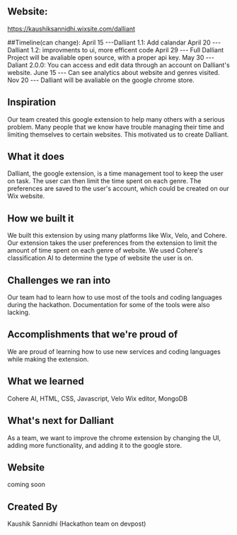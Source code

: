 ## Website:
https://kaushiksannidhi.wixsite.com/dalliant

##Timeline(can change):
April 15 ---Dalliant 1.1: Add calandar
April 20 --- Dalliant 1.2: improvments to ui, more efficent code
April 29 --- Full Dalliant Project will be avaliable open source, with a proper api key.
May 30 --- Daliant 2.0.0: You can access and edit data through an account on Dalliant's website. 
June 15 --- Can see analytics about website and genres visited.
Nov 20 --- Dalliant will be avaliable on the google chrome store.

## Inspiration
Our team created this google extension to help many others with a serious problem. Many people that we know have trouble managing their time and limiting themselves to certain websites. This motivated us to create Dalliant. 

## What it does
Dalliant, the google extension, is a time management tool to keep the user on task. The user can then limit the time spent on each genre. The preferences are saved to the user's account, which could be created on our Wix website. 

## How we built it
We built this extension by using many platforms like Wix, Velo, and Cohere.  Our extension takes the user preferences from the extension to limit the amount of time spent on each genre of website. We used Cohere's classification AI to determine the type of website the user is on. 

## Challenges we ran into
Our team had to learn how to use most of the tools and coding languages during the hackathon. Documentation for some of the tools were also lacking.

## Accomplishments that we're proud of
We are proud of learning how to use new services and coding languages while making the extension. 

## What we learned
Cohere AI, HTML, CSS, Javascript, Velo Wix editor, MongoDB

## What's next for Dalliant
As a team, we want to improve the chrome extension by changing the UI, adding more functionality, and adding it to the google store. 

## Website
coming soon

## Created By
Kaushik Sannidhi (Hackathon team on devpost)
